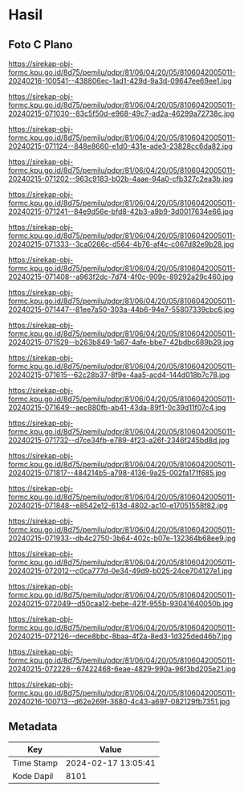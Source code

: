 # Hasil

## Foto C Plano

https://sirekap-obj-formc.kpu.go.id/8d75/pemilu/pdpr/81/06/04/20/05/8106042005011-20240216-100541--438806ec-1ad1-429d-9a3d-09647ee69ee1.jpg

https://sirekap-obj-formc.kpu.go.id/8d75/pemilu/pdpr/81/06/04/20/05/8106042005011-20240215-071030--83c5f50d-e968-49c7-ad2a-46299a72738c.jpg

https://sirekap-obj-formc.kpu.go.id/8d75/pemilu/pdpr/81/06/04/20/05/8106042005011-20240215-071124--848e8660-e1d0-431e-ade3-23828cc6da82.jpg

https://sirekap-obj-formc.kpu.go.id/8d75/pemilu/pdpr/81/06/04/20/05/8106042005011-20240215-071202--963c9183-b02b-4aae-94a0-cfb327c2ea3b.jpg

https://sirekap-obj-formc.kpu.go.id/8d75/pemilu/pdpr/81/06/04/20/05/8106042005011-20240215-071241--84e9d56e-bfd8-42b3-a9b9-3d0017634e66.jpg

https://sirekap-obj-formc.kpu.go.id/8d75/pemilu/pdpr/81/06/04/20/05/8106042005011-20240215-071333--3ca0266c-d564-4b76-af4c-c067d82e9b28.jpg

https://sirekap-obj-formc.kpu.go.id/8d75/pemilu/pdpr/81/06/04/20/05/8106042005011-20240215-071408--a963f2dc-7d74-4f0c-909c-89292a29c460.jpg

https://sirekap-obj-formc.kpu.go.id/8d75/pemilu/pdpr/81/06/04/20/05/8106042005011-20240215-071447--81ee7a50-303a-44b6-94e7-55807339cbc6.jpg

https://sirekap-obj-formc.kpu.go.id/8d75/pemilu/pdpr/81/06/04/20/05/8106042005011-20240215-071529--b263b849-1a67-4afe-bbe7-42bdbc689b29.jpg

https://sirekap-obj-formc.kpu.go.id/8d75/pemilu/pdpr/81/06/04/20/05/8106042005011-20240215-071615--62c28b37-8f9e-4aa5-acd4-144d018b7c78.jpg

https://sirekap-obj-formc.kpu.go.id/8d75/pemilu/pdpr/81/06/04/20/05/8106042005011-20240215-071649--aec880fb-ab41-43da-89f1-0c39d11f07c4.jpg

https://sirekap-obj-formc.kpu.go.id/8d75/pemilu/pdpr/81/06/04/20/05/8106042005011-20240215-071732--d7ce34fb-e789-4f23-a26f-2346f245bd8d.jpg

https://sirekap-obj-formc.kpu.go.id/8d75/pemilu/pdpr/81/06/04/20/05/8106042005011-20240215-071817--484214b5-a798-4136-9a25-002fa171f685.jpg

https://sirekap-obj-formc.kpu.go.id/8d75/pemilu/pdpr/81/06/04/20/05/8106042005011-20240215-071848--e8542e12-613d-4802-ac10-e17051558f82.jpg

https://sirekap-obj-formc.kpu.go.id/8d75/pemilu/pdpr/81/06/04/20/05/8106042005011-20240215-071933--db4c2750-3b64-402c-b07e-132364b68ee9.jpg

https://sirekap-obj-formc.kpu.go.id/8d75/pemilu/pdpr/81/06/04/20/05/8106042005011-20240215-072012--c0ca777d-0e34-49d9-b025-24ce704127e1.jpg

https://sirekap-obj-formc.kpu.go.id/8d75/pemilu/pdpr/81/06/04/20/05/8106042005011-20240215-072049--d50caa12-bebe-421f-955b-93041640050b.jpg

https://sirekap-obj-formc.kpu.go.id/8d75/pemilu/pdpr/81/06/04/20/05/8106042005011-20240215-072126--dece8bbc-8baa-4f2a-8ed3-1d325ded46b7.jpg

https://sirekap-obj-formc.kpu.go.id/8d75/pemilu/pdpr/81/06/04/20/05/8106042005011-20240215-072226--67422468-6eae-4829-990a-96f3bd205e21.jpg

https://sirekap-obj-formc.kpu.go.id/8d75/pemilu/pdpr/81/06/04/20/05/8106042005011-20240216-100713--d62e269f-3680-4c43-a697-082129fb7351.jpg


## Metadata

| Key        | Value               |
| ---------- | ------------------- |
| Time Stamp | 2024-02-17 13:05:41 |
| Kode Dapil | 8101                |



